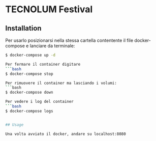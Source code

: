 # TECNOLUM Festival

## Installation

Per usarlo posizionarsi nella stessa cartella contentente il file docker-compose e lanciare da terminale:
```bash
$ docker-compose up -d 

Per fermare il container digitare
```bash
$ docker-compose stop

Per rimuovere il container ma lasciando i volumi:
```bash
$ docker-compose down

Per vedere i log del container
```bash
$ docker-compose logs


## Usage

Una volta avviato il docker, andare su localhost:8080 


